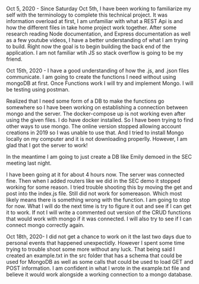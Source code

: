 Oct 5, 2020 -
  Since Saturday Oct 5th, I have been working to familiarize my self with the terminology to complete this technical project.  It was information overload at first, I am unfamiliar
  with what a REST Api is and how the different files in take home project work together.  After some research reading Node documentation, and Express documentation as well as a few 
  youtube videos, I have a better understanding of what I am trying to build.  Right now the goal is to begin building the back end of the application.  I am not familiar wtih JS so 
  stack overflow is going to be my friend.
  
Oct 15th, 2020 - 
 I have a good understanding of how the .js, and .json files communicate.
 I am going to create the functions I need without using mongoDB at first.
 Once Functions work I will try and implement Mongo.  I will be testing using postman.
 
 Realized that I need some form of a DB to make the functions go somewhere so I have been working on establishing a connection between mongo and the server.  The docker-compose up is not working even after using the given files. I do have docker installed.  So I have been trying to find other ways to use mongo.  The online version stopped allowing account creations in 2019 so I was unable to use that.  And I tried to install Mongo locally on my computer and it is not downloading properlly. However, I am glad that I got the server to work!
 
 In the meantime I am going to just create a DB like Emily demoed in the SEC meeting last night.
 
 I have been going at it for about 4 hours now.  The server was connected fine. Then when I added routers like we did in the SEC demo it stopped working for some reason. I tried trouble shooting this by moving the get and post into the index.js file. Still did not work for somereason.
 Which most likely means there is something wrong with the function. I am going to stop for now.  What I will do the next time is try to figure it out and see if I can get it to work.  If not I will write a commented out version of the CRUD functions that would work with mongo if it was connected. I will also try to see if I can connect mongo correctly again.
 
Oct 18th, 2020-
  I did not get a chance to work on it the last two days due to personal events that happened unexpectidly.  However I spent some time trying to trouble shoot some more without any luck.
  That being said I created an example.txt in the src folder that has a schema that could be used for MongoDB as well as some calls that could be used to load GET and POST information.  I am confident in what I wrote in the example.txt file and believe it would work alongside a working connection to a mongo database.
  
  
